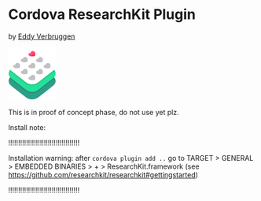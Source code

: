 # Cordova ResearchKit Plugin
by [Eddy Verbruggen](http://twitter.com/eddyverbruggen)


<img src="img/researchkit-icon_2x.png" width="97px" height="106px"/>


This is in proof of concept phase, do not use yet plz.


Install note:

!!!!!!!!!!!!!!!!!!!!!!!!!!!!!!!!!!!!

Installation warning: after `cordova plugin add ..` go to TARGET > GENERAL > EMBEDDED BINARIES > + > ResearchKit.framework
(see https://github.com/researchkit/researchkit#gettingstarted)

!!!!!!!!!!!!!!!!!!!!!!!!!!!!!!!!!!!!
